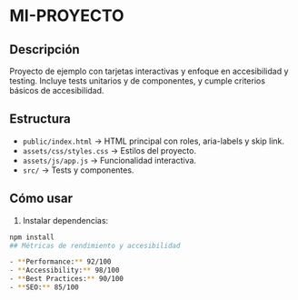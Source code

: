 
# MI-PROYECTO

## Descripción
Proyecto de ejemplo con tarjetas interactivas y enfoque en accesibilidad y testing. Incluye tests unitarios y de componentes, y cumple criterios básicos de accesibilidad.

## Estructura
- `public/index.html` → HTML principal con roles, aria-labels y skip link.
- `assets/css/styles.css` → Estilos del proyecto.
- `assets/js/app.js` → Funcionalidad interactiva.
- `src/` → Tests y componentes.

## Cómo usar
1. Instalar dependencias:
```bash
npm install
## Métricas de rendimiento y accesibilidad

- **Performance:** 92/100  
- **Accessibility:** 98/100  
- **Best Practices:** 90/100  
- **SEO:** 85/100  


